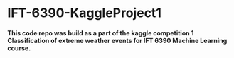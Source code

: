 # IFT-6390-KaggleProject1

#### This code repo was build as a part of the kaggle competition 1 Classification of extreme weather events for IFT 6390 Machine Learning course. 
